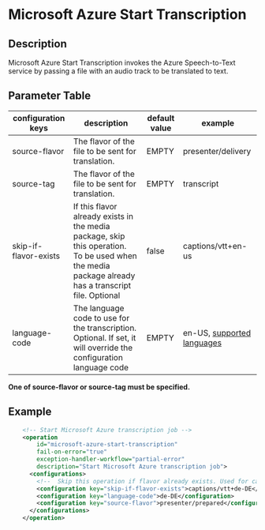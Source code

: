# Microsoft Azure Start Transcription

## Description

Microsoft Azure Start Transcription invokes the Azure Speech-to-Text service by passing a file with an audio track
to be translated to text.

## Parameter Table

|configuration keys|description|default value|example|
|------------------|-------|-----------|-------------|
|source-flavor|The flavor of the file to be sent for translation.|EMPTY|presenter/delivery|
|source-tag|The flavor of the file to be sent for translation.|EMPTY|transcript|
|skip-if-flavor-exists|If this flavor already exists in the media package, skip this operation.<br/>To be used when the media package already has a transcript file. Optional|false|captions/vtt+en-us|
|language-code|The language code to use for the transcription. Optional. If set, it will override the configuration language code|EMPTY|en-US, [supported languages](https://docs.microsoft.com/de-de/azure/cognitive-services/speech-service/language-support?tabs=speechtotext#speech-to-text)|

**One of source-flavor or source-tag must be specified.**

## Example

```xml
    <!-- Start Microsoft Azure transcription job -->
    <operation
        id="microsoft-azure-start-transcription"
        fail-on-error="true"
        exception-handler-workflow="partial-error"
        description="Start Microsoft Azure transcription job">
      <configurations>
        <!--  Skip this operation if flavor already exists. Used for cases when mediapackage already has captions. -->
        <configuration key="skip-if-flavor-exists">captions/vtt+de-DE</configuration>
        <configuration key="language-code">de-DE</configuration>
        <configuration key="source-flavor">presenter/prepared</configuration>
      </configurations>
    </operation>
```